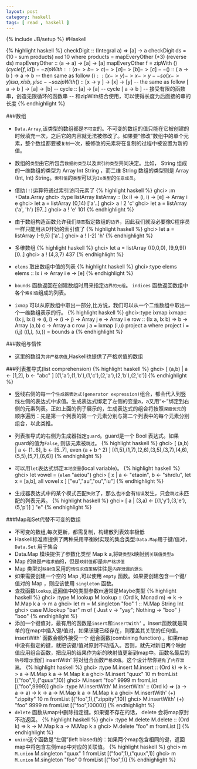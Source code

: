 ```yaml
---
layout: post 
category: haskell
tags: [ read , haskell ]
---
```

{% include JB/setup %}
#Haskell

{% highlight haskell %}
checkDigit :: (Integral a) => [a] -> a
checkDigit ds = (10 - sum products) `mod` 10
	where products = mapEveryOther (*3) (reverse ds)
mapEveryOther :: (a -> a) -> [a] -> [a]
mapEveryOther f = zipWith ($) (cycle [f,id])
-- zipWith :: ( a -> b -> c ) -> [a] -> [b] -> [c]
-- ($) :: ( a -> b ) -> a -> b 
-- then same as follow ($) :: (x -> y) -> x -> y 
-- so (x->y) is a , x is b , y is c 
-- so zipWith ($) :: [x -> y ] -> [x] -> [y]
-- the same as follow [ a -> b ] -> [a] -> [b]
-- cycle :: [a] -> [a] 
-- cycle [ a -> b ] 
-- 接受有限的函数串，创造无限循环的函数串
-- 和zipWith结合使用，可以使得长度为后面接的串的长度
{% endhighlight %}

###数组
* `Data.Array`,该类型的数组都是`不可变`的。不可变的数组的值只能在它被创建的时候填充一次，之后它的内容就无法被修改了。如果要“修改”数组中的单个元素，整个数组都要被`复制`一次，被修改的元素将在复制的过程中被设置为新的值。
* 数组的`类型`由它所包含`数据的类型`以及`索引的类型`共同决定。比如， String 组成的一维数组的类型为 Array Int String ，而二维 String 数组的类型则是 Array (Int, Int) String。`索引值`的`类型`可以为`Ix类型`的`任意成员`。
* 借助`(!)`运算符通过索引访问元素了
{% highlight haskell %}
ghci> :m +Data.Array
ghci> :type listArray
listArray :: (Ix i) => (i, i) -> [e] -> Array i e
ghci> let a = listArray (0,14) ['a'..]
ghci> a ! 2
'c'
ghci> let a = listArray ('a', 'h') [97..]
ghci> a ! 'e'
101
{% endhighlight %}
* 由于数组构造函数允许我们`随意`指定数组的`边界`，因此我们就没必要像C程序员一样只能用从0开始的索引值了
{% highlight haskell %}
ghci> let a = listArray (-9,5) ['a'..]
ghci> a ! (-2)
'h'
{% endhighlight %}
* 多维数组
{% highlight haskell %}
ghci> let a = listArray ((0,0,0), (9,9,9)) [0..]
ghci> a ! (4,3,7)
437
{% endhighlight %}
* `elems` 取出数组中值的列表
{% highlight haskell %}
ghci>:type elems
elems :: Ix i => Array i e -> [e]
{% endhighlight %}

* `bounds` 函数返回在创建数组时用来指定`边界的元组`。 `indices` 函数返回数组中各个`索引值`组成的列表。
* `ixmap` 可以从原数组中取出一部分,比方说，我们可以从一个二维数组中取出一个一维数组表示的行。
{% highlight haskell %}
ghci>:type ixmap
ixmap:: (Ix j, Ix i) => (i, i) -> (i -> j) -> Array j e -> Array i e
row :: (Ix a, Ix b) => b -> Array (a,b) c -> Array a c
row j a = ixmap (l,u) project a
where project i = (i,j)
        ((l,_), (u,_)) = bounds a
{% endhighlight %}

###数组与惰性
* 这里的数组为`非严格求值`,Haskell也提供了严格求值的数组

###列表推导式(list comprehension) 
{% highlight haskell %}
ghci> [ (a,b) | a <- [1,2], b <- "abc" ]
[(1,'a'),(1,'b'),(1,'c'),(2,'a'),(2,'b'),(2,'c')]
{% endhighlight %}

* 竖线右侧的每一个`生成器表达式(generator expression)`组合，都会代入到竖线左侧的表达式中求值。生成表达式绑定了左侧的变量a，a又用“<-”绑定到右侧的元素列表。正如上面的例子展示的，生成表达式的组合将按照`深度优先`的顺序遍历：先是第一个列表的第一个元素分别与第二个列表中的每个元素分别组合，以此类推。
* 列表推导式的右侧为生成器指定`guard`。guard是一个 Bool 表达式。如果guard的值为`False`, 则该元素被`跳过`。
{% highlight haskell %}
ghci> [ (a,b) | a <- [1..6], b <- [5..7], even (a + b ^ 2) ]
[(1,5),(1,7),(2,6),(3,5),(3,7),(4,6),(5,5),(5,7),(6,6)]
{% endhighlight %}

* 可以用`let`表达式绑定`本地变量`(local variable)。
{% highlight haskell %}
ghci> let vowel = (`elem` "aeiou")
ghci> [ x | a <- "etaoin", b <- "shrdlu", let x = [a,b], all vowel x ]
["eu","au","ou","iu"]
{% endhighlight %}

* 生成器表达式中的某个模式匹配`失败`了，那么也`不`会有`错误`发生，只会`跳过`未匹配的列表元素。
{% highlight haskell %}
ghci> [ a | (3,a) <- [(1,'y'),(3,'e'),(5,'p')] ]
"e"
{% endhighlight %}

###Map和Set代替不可变的数组
* 不可变的数组,每次更新，都需复制，构建散列表效率极低
* Haskell标准库提供了两种采用平衡树实现的集合类型:`Data.Map`用于键/值对， `Data.Set` 用于集合
* Data.Map 模块提供了参数化类型 Map k a,将`键类型k`映射到`关联值类型a`
* Map 的`键`是`严格求值`的，但是`映射值`却是`非严格求值`
* Map 类型对`映射值`采用的`惰性求值策略`往往是`内存泄漏的源头`
* 如果需要创建一个空的 Map ,可以使用 `empty` 函数。如果要创建包含一个键/值对的 Map ，则应该使用 `singleton` 函数。
* 查找函数`lookup`,返回值中的类型参数m通常是Maybe类型
{% highlight haskell %}
ghci> :type M.lookup
M.lookup :: (Ord k, Monad m) => k -> M.Map k a -> m a
ghci> let m = M.singleton "foo" 1 :: M.Map String Int
ghci> case M.lookup "bar" m of { Just v -> "yay"; Nothing -> "boo" }
"boo"
{% endhighlight %}
* 添加一个键值对，最有用的函数是`insert`和`insertWith’` 。insert函数就是简单的在map中插入键/值对，如果该键已经存在，则覆盖其关联的任何值。insertWith' 函数会额外接受一个 组合函数(combining function) 。如果map中没有指定的键，就把该键/值对原封不动插入。否则，就先对新旧两个映射值应用组合函数，把应用的结果作为新的映射值更新到map中。函数名最后的`钩号`暗示我们 insertWith' 将对组合函数`严格求值`。这个设计帮你`避免`了`内存泄漏`。
{% highlight haskell %}
ghci> :type M.insert
M.insert :: (Ord k) => k -> a -> M.Map k a -> M.Map k a
ghci> M.insert "quux" 10 m
fromList [("foo",1),("quux",10)]
ghci> M.insert "foo" 9999 m
fromList [("foo",9999)]
ghci> :type M.insertWith'
M.insertWith' :: (Ord k) => (a -> a -> a) -> k -> a -> M.Map k a -> M.Map k a
ghci> M.insertWith' (+) "zippity" 10 m
fromList [("foo",1),("zippity",10)]
ghci> M.insertWith' (+) "foo" 9999 m
fromList [("foo",10000)]
{% endhighlight %}
* `delete` 函数从map中删除指定键。如果键不存在的话， delete 会将map原封不动返回。
{% highlight haskell %}
ghci> :type M.delete
M.delete :: (Ord k) => k -> M.Map k a -> M.Map k a
ghci> M.delete "foo" m
fromList []
{% endhighlight %}
* `union`这个函数是“左偏”(left biased)的：如果两个map包含相同的键，返回map中将包含左侧map中对应的关联值。
{% highlight haskell %}
ghci> m `M.union` M.singleton "quux" 1
fromList [("foo",1),("quux",1)]
ghci> m `M.union` M.singleton "foo" 0
fromList [("foo",1)]
{% endhighlight %}



 